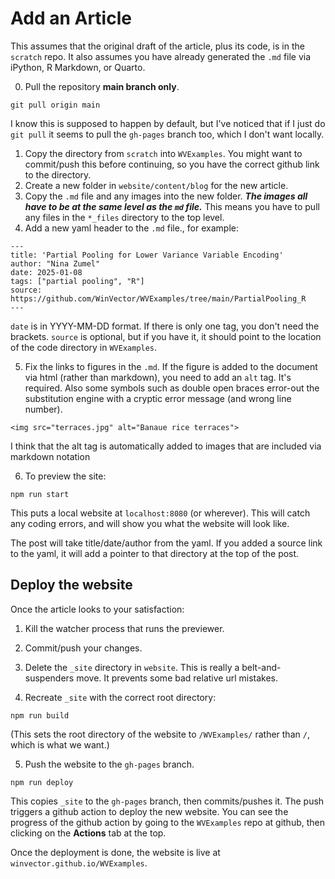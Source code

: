 # Add an Article

This assumes that the original draft of the article, plus its code, is in the `scratch` repo. It also assumes you have already generated the `.md` file via iPython, R Markdown, or Quarto.

0. Pull the repository **main branch only**.
```
git pull origin main
```
I know this is supposed to happen by default, but I've noticed that if I just do `git pull` it seems to pull the `gh-pages` branch too, which I don't want locally.

1. Copy the directory from `scratch` into `WVExamples`. You might want to commit/push this before continuing, so you have the correct github link to the directory.
2. Create a new folder in `website/content/blog` for the new article.
3. Copy the `.md` file and any images into the new folder. **_The images all have to be at the same level as the `md` file._** This means you have to pull any files in the `*_files` directory to the top level.
4. Add a new yaml header to the `.md` file., for example:

```
---
title: 'Partial Pooling for Lower Variance Variable Encoding'
author: "Nina Zumel"
date: 2025-01-08
tags: ["partial pooling", "R"]
source: https://github.com/WinVector/WVExamples/tree/main/PartialPooling_R
---
```

`date` is in YYYY-MM-DD format. If there is only one tag, you don't need the brackets. `source` is optional, but if you have it, it should point to the location of the code directory in `WVExamples`.

5. Fix the links to figures in the `.md`. If the figure is added to the document via html (rather than markdown), you need to add an `alt` tag. It's required. Also some symbols such as double open braces error-out the substitution engine with a cryptic error message (and wrong line number).

```
<img src="terraces.jpg" alt="Banaue rice terraces">
```

I think that the alt tag is automatically added to images that are included via markdown notation

6. To preview the site:
```
npm run start
```

This puts a local website at `localhost:8080` (or wherever). This will catch any coding errors, and will show you what the website will look like.

The post will take title/date/author from the yaml. If you added a source link to the yaml, it will add a pointer to that directory at the top of the post.

## Deploy the website

Once the article looks to your satisfaction:

1. Kill the watcher process that runs the previewer. 

2. Commit/push your changes.

3. Delete the `_site` directory in `website`. This is really a belt-and-suspenders move. It prevents some bad relative url mistakes.

4. Recreate `_site` with the correct root directory:
```
npm run build
```

(This sets the root directory of the website to `/WVExamples/` rather than `/`, which is what we want.)

5. Push the website to the `gh-pages` branch.
```
npm run deploy
```

This copies `_site` to the `gh-pages` branch, then commits/pushes it. The push triggers a github action to deploy the new website. You can see the progress of the github action by going to the `WVExamples` repo at github, then clicking on the **Actions** tab at the top.

Once the deployment is done, the website is live at
`winvector.github.io/WVExamples`.